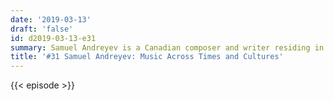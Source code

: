 ```yaml
---
date: '2019-03-13'
draft: 'false'
id: d2019-03-13-e31
summary: Samuel Andreyev is a Canadian composer and writer residing in France.
title: '#31 Samuel Andreyev: Music Across Times and Cultures'
---
```

{{< episode >}}
